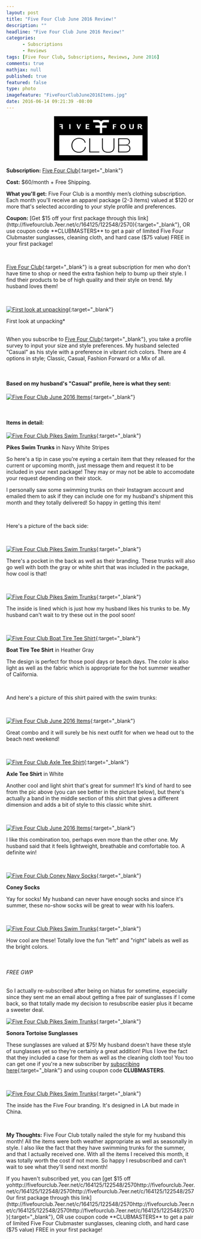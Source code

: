 ```yaml
---
layout: post
title: "Five Four Club June 2016 Review!"
description: ""
headline: "Five Four Club June 2016 Review!"
categories: 
      - Subscriptions
      - Reviews
tags: [Five Four Club, Subscriptions, Reviews, June 2016]
comments: true
mathjax: null
published: true
featured: false
type: photo
imagefeature: "FiveFourClubJune2016Items.jpg"
date: 2016-06-14 09:21:39 -08:00
---
```


<center><a href="http://fivefourclub.7eer.net/c/164125/122548/2570" target="_blank">
<img src="/images/FiveFourClubLogo.jpg" border="0" style="border:none;max-width:100%;" alt="Five Four Club" />
</a></center>

**Subscription:** [Five Four Club](http://fivefourclub.7eer.net/c/164125/122548/2570){:target="_blank"}

**Cost:** $60/month + Free Shipping.

**What you'll get:** Five Four Club is a monthly men’s clothing subscription. Each month you'll receive an apparel package (2-3 items) valued at $120 or more that's selected according to your style profile and preferences.

**Coupon:** [Get $15 off your first package through this link](http://fivefourclub.7eer.net/c/164125/122548/2570){:target="_blank"}, OR use coupon code **CLUBMASTERS** to get a pair of limited Five Four Clubmaster sunglasses, cleaning cloth, and hard case ($75 value) FREE in your first package!

<br>

[Five Four Club](http://fivefourclub.7eer.net/c/164125/122548/2570){:target="_blank"} is a great subscription for men who don't have time to shop or need the extra fashion help to bump up their style. I find their products to be of high quality and their style on trend. My husband loves them!

<br>

[![First look at unpacking](http://whatsupmailbox.com/images/FiveFourClubJune2016OpenPackage.jpg)](https://www.fivefourclub.com/getstarted?referrer=RE731318){:target="_blank"}
<figcaption>First look at unpacking*</figcaption>

<br>

When you subscribe to [Five Four Club](http://fivefourclub.7eer.net/c/164125/122548/2570){:target="_blank"}, you take a profile survey to input your size and style preferences. My husband selected "Casual" as his style with a preference in vibrant rich colors. There are 4 options in style; Classic, Casual, Fashion Forward or a Mix of all.

<br>

<H4>Based on my husband's "Casual" profile, here is what they sent:</H4>

[![Five Four Club June 2016 Items](http://whatsupmailbox.com/images/FiveFourClubJune2016Items.jpg)](http://fivefourclub.7eer.net/c/164125/122548/2570){:target="_blank"}

<br>

<H4>Items in detail:</H4>

[![Five Four Club Pikes Swim Trunks](http://whatsupmailbox.com/images/FiveFourClubJune2016PikesNavyWhiteModernSwimTrunks.jpg)](http://fivefourclub.7eer.net/c/164125/122548/2570){:target="_blank"}

**Pikes Swim Trunks** in Navy White Stripes

So here's a tip in case you're eyeing a certain item that they released for the current or upcoming month, just message them and request it to be included in your next package! They may or may not be able to accomodate your request depending on their stock.

I personally saw some swimming trunks on their Instagram account and emailed them to ask if they can include one for my husband's shipment this month and they totally delivered! So happy in getting this item!

<br>

Here's a picture of the back side:

<br>

[![Five Four Club Pikes Swim Trunks](http://whatsupmailbox.com/images/FiveFourClubJune2016PikesNavyWhiteModernSwimTrunks2.jpg)](http://fivefourclub.7eer.net/c/164125/122548/2570){:target="_blank"}

There's a pocket in the back as well as their branding. These trunks will also go well with both the gray or white shirt that was included in the package, how cool is that!

<br>

[![Five Four Club Pikes Swim Trunks](http://whatsupmailbox.com/images/FiveFourClubJune2016PikesNavyWhiteModernSwimTrunks3.jpg)](http://fivefourclub.7eer.net/c/164125/122548/2570){:target="_blank"}

The inside is lined which is just how my husband likes his trunks to be. My husband can't wait to try these out in the pool soon!

<br>

[![Five Four Club Boat Tire Tee Shirt](http://whatsupmailbox.com/images/FiveFourClubJune2016BoatTireHeatherGrayTeeShirt.jpg)](http://fivefourclub.7eer.net/c/164125/122548/2570){:target="_blank"}

**Boat Tire Tee Shirt** in Heather Gray

The design is perfect for those pool days or beach days. The color is also light as well as the fabric which is appropriate for the hot summer weather of California.

<br>

And here's a picture of this shirt paired with the swim trunks:

<br>

[![Five Four Club June 2016 Items](http://whatsupmailbox.com/images/FiveFourClubJune2016Items2.jpg)](http://fivefourclub.7eer.net/c/164125/122548/2570){:target="_blank"}

Great combo and it will surely be his next outfit for when we head out to the beach next weekend!

<br>

[![Five Four Club Axle Tee Shirt](http://whatsupmailbox.com/images/FiveFourClubJune2016AxleWhiteTeeShirt.jpg)](http://fivefourclub.7eer.net/c/164125/122548/2570){:target="_blank"}

**Axle Tee Shirt** in White

Another cool and light shirt that's great for summer! It's kind of hard to see from the pic above (you can see better in the picture below), but there's actually a band in the middle section of this shirt that gives a different dimension and adds a bit of style to this classic white shirt.

<br>

[![Five Four Club June 2016 Items](http://whatsupmailbox.com/images/FiveFourClubJune2016Items3.jpg)](http://fivefourclub.7eer.net/c/164125/122548/2570http://fivefourclub.7eer.net/c/164125/122548/2570){:target="_blank"}

I like this combination too, perhaps even more than the other one. My husband said that it feels lightweight, breathable and comfortable too. A definite win!

<br>

[![Five Four Club Coney Navy Socks](http://whatsupmailbox.com/images/FiveFourClubJune2016ConeyNavySocks.jpg)](http://fivefourclub.7eer.net/c/164125/122548/2570http://fivefourclub.7eer.net/c/164125/122548/2570){:target="_blank"}

**Coney Socks**

Yay for socks! My husband can never have enough socks and since it's summer, these no-show socks will be great to wear with his loafers.

<br>

[![Five Four Club Pikes Swim Trunks](http://whatsupmailbox.com/images/FiveFourClubJune2016ConeyNavySocks2.jpg)](http://fivefourclub.7eer.net/c/164125/122548/2570http://fivefourclub.7eer.net/c/164125/122548/2570){:target="_blank"}

How cool are these! Totally love the fun "left" and "right" labels as well as the bright colors.

<br>

<p><H6>FREE GWP</H6></p>

So I actually re-subscribed after being on hiatus for sometime, especially since they sent me an email about getting a free pair of sunglasses if I come back, so that totally made my decision to resubscribe easier plus it became a sweeter deal.

[![Five Four Club Pikes Swim Trunks](http://whatsupmailbox.com/images/FiveFourClubJune2016SonoraTortoiseSunglasses.jpg)](http://fivefourclub.7eer.net/c/164125/122548/2570http://fivefourclub.7eer.net/c/164125/122548/2570http://fivefourclub.7eer.net/c/164125/122548/2570){:target="_blank"}

**Sonora Tortoise Sunglasses**

These sunglasses are valued at $75! My husband doesn't have these style of sunglasses yet so they're certainly a great addition! Plus I love the fact that they included a case for them as well as the cleaning cloth too! You too can get one if you're a new subscriber by [subscribing here](http://fivefourclub.7eer.net/c/164125/122548/2570http://fivefourclub.7eer.net/c/164125/122548/2570http://fivefourclub.7eer.net/c/164125/122548/2570){:target="_blank"} and using coupon code **CLUBMASTERS**.

<br>

[![Five Four Club Pikes Swim Trunks](http://whatsupmailbox.com/images/FiveFourClubJune2016SonoraTortoiseSunglasses2.jpg)](http://fivefourclub.7eer.net/c/164125/122548/2570http://fivefourclub.7eer.net/c/164125/122548/2570http://fivefourclub.7eer.net/c/164125/122548/2570){:target="_blank"}

The inside has the Five Four branding. It's designed in LA but made in China.

<br>

<i class="icon-exclamation-sign"></i><b> My Thoughts:</b> Five Four Club totally nailed the style for my husband this month! All the items were both weather appropriate as well as seasonally in style. I also like the fact that they have swimming trunks for the summer, and that I actually received one. With all the items I received this month, it was totally worth the cost if not more. So happy I resubscribed and can't wait to see what they'll send next month!

If you haven't subscribed yet, you can [get $15 off yohttp://fivefourclub.7eer.net/c/164125/122548/2570http://fivefourclub.7eer.net/c/164125/122548/2570http://fivefourclub.7eer.net/c/164125/122548/2570ur first package through this link](http://fivefourclub.7eer.net/c/164125/122548/2570http://fivefourclub.7eer.net/c/164125/122548/2570http://fivefourclub.7eer.net/c/164125/122548/2570){:target="_blank"}, OR use coupon code **CLUBMASTERS** to get a pair of limited Five Four Clubmaster sunglasses, cleaning cloth, and hard case ($75 value) FREE in your first package!

